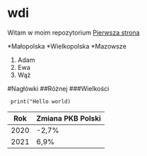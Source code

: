 # wdi
Witam w moim repozytorium
[Pierwsza strona](https://users.v-lo.krakow.pl/~b.nalodka/stronaBonaparte.html)

*Małopolska
*Wielkopolska
*Mazowsze

1. Adam 
2. Ewa
3. Wąż

#Nagłówki
##Różnej
###Wielkości

` print("Hello world)`

| Rok   | Zmiana PKB Polski |
| ----- | ----------------- |
| 2020  | -2,7%             |
| 2021  |  6,9%             |
